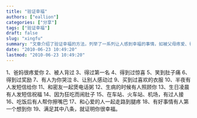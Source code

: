 ```yaml
---
title: "验证幸福"
authors: ["eallion"]
categories: ["分享"]
tags: ["验证幸福"]
draft: false
slug: "xingfu"
summary: "文章介绍了验证幸福的方法，列举了一系列让人感到幸福的事情，如被父母疼爱、得到奖励和惊喜、有人为自己哭泣等。作者认为满足其中八条就可以证明一个人很幸福。"
date: "2010-06-23 10:49:20"
lastmod: "2010-06-23 10:49:20"
---
```


1、爸妈很疼爱你
2、被人背过
3、得过第一名
4、得到过惊喜
5、笑到肚子痛
6、得到过奖励
7、有人为你哭泣
8、让别人感动过
9、买到过喜欢的衣服
10、半夜有人发短信给你
11、和密友一起煲电话粥
12、生病的时候有人照顾你
13、生日凌晨有人发短信祝福
14、因为狂吃而闹肚子
15、在车站、火车站、机场，有过人接
16、吃饭后有人帮你擦嘴巴
17、和心爱的人一起走路到腿疼
18、有好事情有人第一个想到你
19、满足其中八条，就证明你很幸福。
